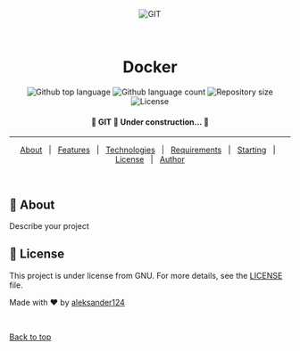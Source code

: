 <div align="center" id="top"> 
  <img src="./.github/app.gif" alt="GIT" />

  &#xa0;

  <!-- <a href="https://git.netlify.app">Demo</a> -->
</div>

<h1 align="center">Docker</h1>

<p align="center">
  <img alt="Github top language" src="https://img.shields.io/github/languages/top/aleksander124/docker?color=56BEB8">

  <img alt="Github language count" src="https://img.shields.io/github/languages/count/aleksander124/docker?color=56BEB8">

  <img alt="Repository size" src="https://img.shields.io/github/repo-size/aleksander124/docker?color=56BEB8">

  <img alt="License" src="https://img.shields.io/github/license/aleksander124/docker?color=56BEB8">

  <!-- <img alt="Github issues" src="https://img.shields.io/github/issues/aleksander124/docker?color=56BEB8" /> -->

  <!-- <img alt="Github forks" src="https://img.shields.io/github/forks/aleksander124/docker?color=56BEB8" /> -->

  <!-- <img alt="Github stars" src="https://img.shields.io/github/stars/aleksander124/docker?color=56BEB8" /> -->
</p>

<!-- Status -->

<h4 align="center"> 
	🚧  GIT 🚀 Under construction...  🚧
</h4> 

<hr>

<p align="center">
  <a href="#dart-about">About</a> &#xa0; | &#xa0; 
  <a href="#sparkles-features">Features</a> &#xa0; | &#xa0;
  <a href="#rocket-technologies">Technologies</a> &#xa0; | &#xa0;
  <a href="#white_check_mark-requirements">Requirements</a> &#xa0; | &#xa0;
  <a href="#checkered_flag-starting">Starting</a> &#xa0; | &#xa0;
  <a href="#memo-license">License</a> &#xa0; | &#xa0;
  <a href="https://github.com/aleksander124" target="_blank">Author</a>
</p>

<br>

## :dart: About ##

Describe your project



## :memo: License ##

This project is under license from GNU. For more details, see the [LICENSE](LICENSE) file.


Made with :heart: by <a href="https://github.com/aleksander124" target="_blank">aleksander124</a>

&#xa0;

<a href="#top">Back to top</a>
